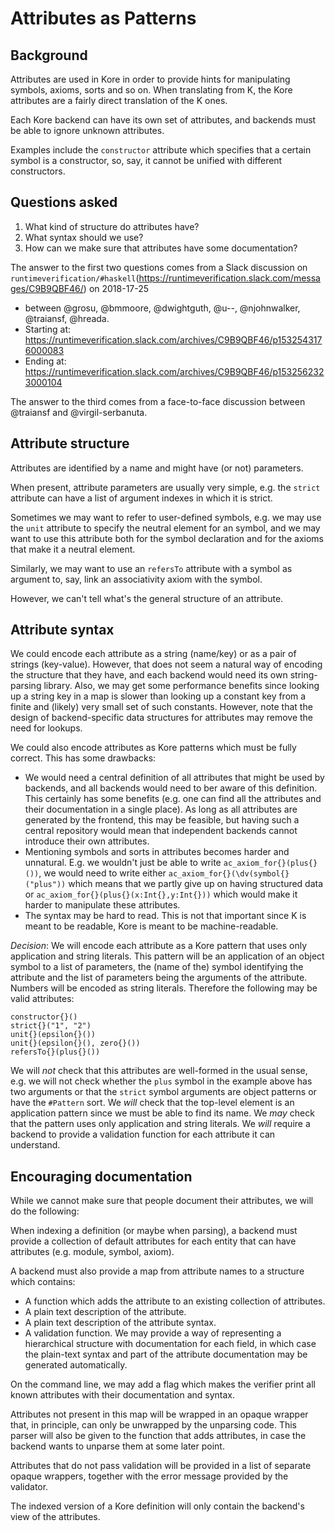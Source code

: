 Attributes as Patterns
======================

Background
----------

Attributes are used in Kore in order to provide hints for manipulating symbols,
axioms, sorts and so on.
When translating from K, the Kore attributes are a
fairly direct translation of the K ones.

Each Kore backend can have its own set of attributes, and backends must be able
to ignore unknown attributes.

Examples include the `constructor` attribute which
specifies that a certain symbol is a constructor, so, say, it
cannot be unified with different constructors.

Questions asked
---------------

1. What kind of structure do attributes have?
1. What syntax should we use?
1. How can we make sure that attributes have some documentation?

The answer to the first two questions comes from a Slack discussion on
`runtimeverification/#haskell`(https://runtimeverification.slack.com/messages/C9B9QBF46/) on 2018-17-25

* between @grosu, @bmmoore, @dwightguth, @u--, @njohnwalker, @traiansf, @hreada.
* Starting at: https://runtimeverification.slack.com/archives/C9B9QBF46/p1532543176000083
* Ending at: https://runtimeverification.slack.com/archives/C9B9QBF46/p1532562323000104

The answer to the third
comes from a face-to-face discussion between @traiansf and @virgil-serbanuta.

Attribute structure
-------------------

Attributes are identified by a name and might have (or not) parameters.

When present, attribute parameters are usually very simple, e.g. the `strict` attribute
can have a list of argument indexes in which it is strict.

Sometimes we may
want to refer to user-defined symbols, e.g. we may use the `unit` attribute
to specify the neutral element for an symbol, and we may want to use this
attribute both for the symbol declaration and for the axioms that
make it a neutral element.

Similarly, we may want to use an `refersTo`
attribute with a symbol as argument to, say,
link an associativity axiom with the symbol.

However, we can't tell what's the general structure of an attribute.

Attribute syntax
----------------

We could encode each attribute as a string (name/key) or as a pair of
strings (key-value).
However, that does not seem a natural way of encoding
the structure that they have, and each backend would need its own
string-parsing library.
Also, we may get some performance benefits since looking up a string key in a
map is slower than looking up a constant key from a finite and (likely)
very small set of such constants. However, note that the design of
backend-specific data structures for attributes may remove the need for
lookups.

We could also encode attributes as Kore patterns which must be fully correct.
This has some drawbacks:
* We would need a central definition of all attributes that might be used by
  backends, and all backends would need to ber aware of this definition.
  This certainly has some benefits (e.g. one can find all the
  attributes and their documentation in a single place).
  As long as all attributes are generated by the frontend,
  this may be feasible, but having such a central repository would mean
  that independent backends cannot introduce their own attributes.
* Mentioning symbols and sorts in attributes becomes harder and unnatural.
  E.g. we wouldn't just be able to write `ac_axiom_for{}(plus{}())`, we would
  need to write either `ac_axiom_for{}(\dv(symbol{}("plus"))` which means that
  we partly give up on having structured data or
  `ac_axiom_for{}(plus{}(x:Int{},y:Int{}))`
  which would make it harder to manipulate these attributes.
* The syntax may be hard to read.
  This is not that important since K is meant to be readable, Kore is meant
  to be machine-readable.

*Decision*: We will encode each attribute as a Kore pattern that uses only
application and string literals. This pattern will be an application
of an object symbol to a list of parameters,
the (name of the) symbol identifying the
attribute and the list of parameters being the arguments of the attribute.
Numbers will be encoded as string literals.
Therefore the following may be valid attributes:
```
constructor{}()
strict{}("1", "2")
unit{}(epsilon{}())
unit{}(epsilon{}(), zero{}())
refersTo{}(plus{}())
```
We will *not* check that this attributes are well-formed in the usual sense,
e.g. we will not check whether the `plus` symbol in the example above has
two arguments or that the `strict` symbol arguments are object patterns or have
the `#Pattern` sort.
We *will* check that the top-level element is an application pattern since we
must be able to find its name.
We *may* check that the pattern uses only application and string literals.
We *will* require a backend to provide a validation function for each attribute
it can understand.

Encouraging documentation
-------------------------

While we cannot make sure that people document their attributes, we will do
the following:

When indexing a definition (or maybe when parsing), a backend must
provide a collection of default attributes for each entity that can have
attributes (e.g. module, symbol, axiom).

A backend must also provide a map from attribute names to a structure which
contains:
* A function which adds the attribute to an existing collection of attributes.
* A plain text description of the attribute.
* A plain text description of the attribute syntax.
* A validation function. We may provide a way of representing a
hierarchical structure with documentation for each field, in which case the
plain-text syntax and part of the attribute documentation may be generated
automatically.

On the command line, we may add a flag which makes the verifier print all known
attributes with their documentation and syntax.

Attributes not present in this map will be wrapped in an opaque wrapper that,
in principle, can only be unwrapped by the unparsing code.
This parser will also be given to the function that adds attributes, in case
the backend wants to unparse them at some later point.

Attributes that do not pass validation will be provided in a list of
separate opaque wrappers, together with the error message provided by the
validator.

The indexed version of a Kore definition will only contain the backend's view of
the attributes.
